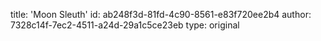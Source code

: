 title: 'Moon Sleuth'
id: ab248f3d-81fd-4c90-8561-e83f720ee2b4
author: 7328c14f-7ec2-4511-a24d-29a1c5ce23eb
type: original
